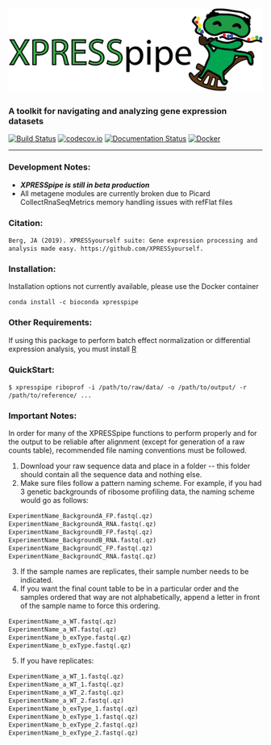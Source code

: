 # ![XPRESSpipe](https://raw.githubusercontent.com/XPRESSyourself/XPRESSpipe/master/docs/content/xpresspipe.png)


### A toolkit for navigating and analyzing gene expression datasets

[![Build Status](https://travis-ci.org/XPRESSyourself/XPRESSpipe.svg?branch=master)](https://travis-ci.org/XPRESSyourself/XPRESSpipe)
[![codecov.io](https://codecov.io/gh/XPRESSyourself/XPRESSpipe/XPRESSpipe.svg?branch=master)](https://codecov.io/gh/XPRESSyourself/XPRESSpipe)
[![Documentation Status](https://readthedocs.org/projects/xpresspipe/badge/?version=latest)](https://xpresspipe.readthedocs.io/en/latest/?badge=latest)
[![Docker](https://img.shields.io/static/v1.svg?label=docker&message=dowload&color=informational)](https://cloud.docker.com/repository/docker/jordanberg/xpresspipe/general)

-----

### Development Notes:
- <b><i>XPRESSpipe is still in beta production</i></b>  
- All metagene modules are currently broken due to Picard CollectRnaSeqMetrics memory handling issues with refFlat files

### Citation:    
```
Berg, JA (2019). XPRESSyourself suite: Gene expression processing and analysis made easy. https://github.com/XPRESSyourself.
```

### Installation:   
Installation options not currently available, please use the Docker container

```
conda install -c bioconda xpresspipe
```

### Other Requirements:
If using this package to perform batch effect normalization or differential expression analysis, you must install [R](https://www.r-project.org/)

### QuickStart:   
```
$ xpresspipe riboprof -i /path/to/raw/data/ -o /path/to/output/ -r /path/to/reference/ ...
```

### Important Notes:    
In order for many of the XPRESSpipe functions to perform properly and for the output to be reliable after alignment (except for generation of a raw counts table), recommended file naming conventions must be followed.

1. Download your raw sequence data and place in a folder -- this folder should contain all the sequence data and nothing else.
2. Make sure files follow a pattern naming scheme. For example, if you had 3 genetic backgrounds of ribosome profiling data, the naming scheme would go as follows:
```
ExperimentName_BackgroundA_FP.fastq(.qz)
ExperimentName_BackgroundA_RNA.fastq(.qz)
ExperimentName_BackgroundB_FP.fastq(.qz)
ExperimentName_BackgroundB_RNA.fastq(.qz)
ExperimentName_BackgroundC_FP.fastq(.qz)
ExperimentName_BackgroundC_RNA.fastq(.qz)
```
3. If the sample names are replicates, their sample number needs to be indicated.
4. If you want the final count table to be in a particular order and the samples ordered that way are not alphabetically, append a letter in front of the sample name to force this ordering.
```
ExperimentName_a_WT.fastq(.qz)
ExperimentName_a_WT.fastq(.qz)
ExperimentName_b_exType.fastq(.qz)
ExperimentName_b_exType.fastq(.qz)
```
5. If you have replicates:
```
ExperimentName_a_WT_1.fastq(.qz)
ExperimentName_a_WT_1.fastq(.qz)
ExperimentName_a_WT_2.fastq(.qz)
ExperimentName_a_WT_2.fastq(.qz)
ExperimentName_b_exType_1.fastq(.qz)
ExperimentName_b_exType_1.fastq(.qz)
ExperimentName_b_exType_2.fastq(.qz)
ExperimentName_b_exType_2.fastq(.qz)
```
